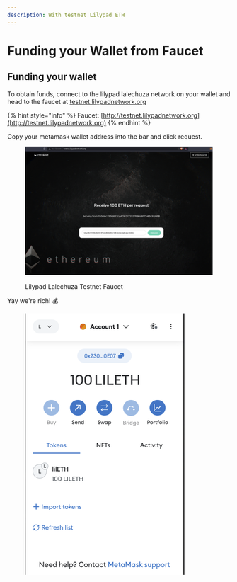 ```yaml
---
description: With testnet Lilypad ETH
---
```


# Funding your Wallet from Faucet

## Funding your wallet

To obtain funds, connect to the lilypad lalechuza network on your wallet and head to the faucet at [testnet.lilypadnetwork.org](http://testnet.lilypadnetwork.org)

{% hint style="info" %}
Faucet: [http://testnet.lilypadnetwork.org](http://testnet.lilypadnetwork.org)
{% endhint %}

Copy your metamask wallet address into the bar and click request.

<figure><img src="../../../../../.gitbook/assets/Screenshot 2023-07-13 at 1.19.16 pm.png" alt=""><figcaption><p>Lilypad Lalechuza Testnet Faucet</p></figcaption></figure>

Yay we're rich! :moneybag:

<figure><img src="../../../../../.gitbook/assets/image (1) (1) (1) (1) (1) (1) (1) (1) (1) (1) (1) (1).png" alt=""><figcaption></figcaption></figure>
